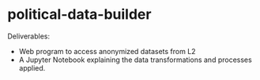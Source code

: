# political-data-builder

Deliverables: 
- Web program to access anonymized datasets from L2 
- A Jupyter Notebook explaining the data transformations and processes applied.